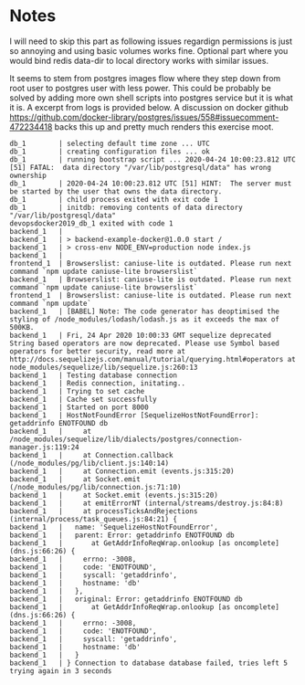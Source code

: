 # Notes
I will need to skip this part as following issues regardign permissions is just so annoying and using basic volumes works fine. Optional part where you would bind redis data-dir to local directory works with similar issues.

It seems to stem from postgres images flow where they step down from root user to postgres user with less power. This could be probably be solved by adding more own shell scripts into postgres service but it is what it is. A excerpt from logs is provided below. A discussion on docker github https://github.com/docker-library/postgres/issues/558#issuecomment-472234418 backs this up and pretty much renders this exercise moot.

	db_1        | selecting default time zone ... UTC
	db_1        | creating configuration files ... ok
	db_1        | running bootstrap script ... 2020-04-24 10:00:23.812 UTC [51] FATAL:  data directory "/var/lib/postgresql/data" has wrong ownership
	db_1        | 2020-04-24 10:00:23.812 UTC [51] HINT:  The server must be started by the user that owns the data directory.
	db_1        | child process exited with exit code 1
	db_1        | initdb: removing contents of data directory "/var/lib/postgresql/data"
	devopsdocker2019_db_1 exited with code 1
	backend_1   |
	backend_1   | > backend-example-docker@1.0.0 start /
	backend_1   | > cross-env NODE_ENV=production node index.js
	backend_1   |
	frontend_1  | Browserslist: caniuse-lite is outdated. Please run next command `npm update caniuse-lite browserslist`
	backend_1   | Browserslist: caniuse-lite is outdated. Please run next command `npm update caniuse-lite browserslist`
	frontend_1  | Browserslist: caniuse-lite is outdated. Please run next command `npm update`
	backend_1   | [BABEL] Note: The code generator has deoptimised the styling of /node_modules/lodash/lodash.js as it exceeds the max of 500KB.
	backend_1   | Fri, 24 Apr 2020 10:00:33 GMT sequelize deprecated String based operators are now deprecated. Please use Symbol based operators for better security, read more at http://docs.sequelizejs.com/manual/tutorial/querying.html#operators at node_modules/sequelize/lib/sequelize.js:260:13
	backend_1   | Testing database connection
	backend_1   | Redis connection, initating..
	backend_1   | Trying to set cache
	backend_1   | Cache set successfully
	backend_1   | Started on port 8000
	backend_1   | HostNotFoundError [SequelizeHostNotFoundError]: getaddrinfo ENOTFOUND db
	backend_1   |     at /node_modules/sequelize/lib/dialects/postgres/connection-manager.js:119:24
	backend_1   |     at Connection.callback (/node_modules/pg/lib/client.js:140:14)
	backend_1   |     at Connection.emit (events.js:315:20)
	backend_1   |     at Socket.emit (/node_modules/pg/lib/connection.js:71:10)
	backend_1   |     at Socket.emit (events.js:315:20)
	backend_1   |     at emitErrorNT (internal/streams/destroy.js:84:8)
	backend_1   |     at processTicksAndRejections (internal/process/task_queues.js:84:21) {
	backend_1   |   name: 'SequelizeHostNotFoundError',
	backend_1   |   parent: Error: getaddrinfo ENOTFOUND db
	backend_1   |       at GetAddrInfoReqWrap.onlookup [as oncomplete] (dns.js:66:26) {
	backend_1   |     errno: -3008,
	backend_1   |     code: 'ENOTFOUND',
	backend_1   |     syscall: 'getaddrinfo',
	backend_1   |     hostname: 'db'
	backend_1   |   },
	backend_1   |   original: Error: getaddrinfo ENOTFOUND db
	backend_1   |       at GetAddrInfoReqWrap.onlookup [as oncomplete] (dns.js:66:26) {
	backend_1   |     errno: -3008,
	backend_1   |     code: 'ENOTFOUND',
	backend_1   |     syscall: 'getaddrinfo',
	backend_1   |     hostname: 'db'
	backend_1   |   }
	backend_1   | } Connection to database database failed, tries left 5 trying again in 3 seconds
